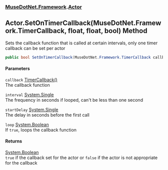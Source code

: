 ### [MuseDotNet.Framework](./MuseDotNet-Framework.md 'MuseDotNet.Framework').[Actor](./Actor.md 'MuseDotNet.Framework.Actor')
## Actor.SetOnTimerCallback(MuseDotNet.Framework.TimerCallback, float, float, bool) Method
Sets the callback function that is called at certain intervals, only one timer callback can be set per actor  
```csharp
public bool SetOnTimerCallback(MuseDotNet.Framework.TimerCallback callback, float interval=1f, float startDelay=0f, bool loop=false);
```
#### Parameters
<a name='MuseDotNet-Framework-Actor-SetOnTimerCallback(MuseDotNet-Framework-TimerCallback_float_float_bool)-callback'></a>
`callback` [TimerCallback()](./TimerCallback().md 'MuseDotNet.Framework.TimerCallback()')  
The callback function  
  
<a name='MuseDotNet-Framework-Actor-SetOnTimerCallback(MuseDotNet-Framework-TimerCallback_float_float_bool)-interval'></a>
`interval` [System.Single](https://docs.microsoft.com/en-us/dotnet/api/System.Single 'System.Single')  
The frequency in seconds if looped, can't be less than one second  
  
<a name='MuseDotNet-Framework-Actor-SetOnTimerCallback(MuseDotNet-Framework-TimerCallback_float_float_bool)-startDelay'></a>
`startDelay` [System.Single](https://docs.microsoft.com/en-us/dotnet/api/System.Single 'System.Single')  
The delay in seconds before the first call  
  
<a name='MuseDotNet-Framework-Actor-SetOnTimerCallback(MuseDotNet-Framework-TimerCallback_float_float_bool)-loop'></a>
`loop` [System.Boolean](https://docs.microsoft.com/en-us/dotnet/api/System.Boolean 'System.Boolean')  
If `true`, loops the callback function  
  
#### Returns
[System.Boolean](https://docs.microsoft.com/en-us/dotnet/api/System.Boolean 'System.Boolean')  
`true` if the callback set for the actor or `false` if the actor is not appropriate for the callback  
